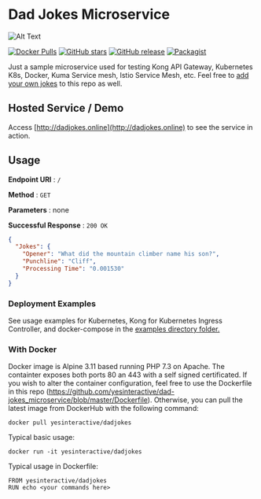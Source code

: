 # Dad Jokes Microservice #
![Alt Text](https://dev-to-uploads.s3.amazonaws.com/i/0ckh82ned3gipoy2o03m.jpg)

[![Docker Pulls](https://img.shields.io/docker/pulls/yesinteractive/dadjokes)](https://hub.docker.com/r/yesinteractive/dadjokes) 
[![GitHub stars](https://img.shields.io/github/stars/yesinteractive/dad-jokes_microservice?style=social)](https://github.com/yesinteractive/dad-jokes_microservice) 
[![GitHub release](https://img.shields.io/github/release/yesinteractive/dad-jokes_microservice.svg)](https://github.com/yesinteractive/dad-jokes_microservice) 
[![Packagist](https://img.shields.io/packagist/l/fsl/fsl.svg)](https://github.com/yesinteractive/dad-jokes_microservice/blob/master/LICENSE.md)



Just a sample microservice used for testing Kong API Gateway, Kubernetes K8s, Docker, Kuma Service mesh, Istio Service Mesh, etc. Feel free to [add your own jokes](https://github.com/yesinteractive/dad-jokes_microservice/blob/master/controllers/jokes.txt) to this repo as well.

## Hosted Service / Demo ##

Access [http://dadjokes.online](http://dadjokes.online) to see the service in action.

## Usage ##

**Endpoint URI** : `/`

**Method** : `GET`

**Parameters** : none

**Successful Response** : `200 OK`

```json
{
  "Jokes": {
    "Opener": "What did the mountain climber name his son?",
    "Punchline": "Cliff",
    "Processing Time": "0.001530"
  }
}
```

### Deployment Examples ###

See usage examples for Kubernetes, Kong for Kubernetes Ingress Controller, and docker-compose in the [examples directory folder.](https://github.com/yesinteractive/dad-jokes_microservice/blob/master/examples)

### With Docker ###

Docker image is Alpine 3.11 based running PHP 7.3 on Apache. The containter exposes both ports 80 an 443 with a self signed certificated. If you wish to alter the container configuration, feel free to use the Dockerfile in this repo (https://github.com/yesinteractive/dad-jokes_microservice/blob/master/Dockerfile). Otherwise, you can pull the latest image from DockerHub with the following command:
```
docker pull yesinteractive/dadjokes
```
Typical basic usage:

```
docker run -it yesinteractive/dadjokes
```

Typical usage in Dockerfile:

```
FROM yesinteractive/dadjokes
RUN echo <your commands here>
```


